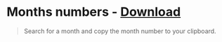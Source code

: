 # Months numbers - [Download](https://github.com/nikitavoloboev/small-workflows/blob/master/months-numbers/Month%20numbers.alfredworkflow?raw=true)
> Search for a month and copy the month number to your clipboard.